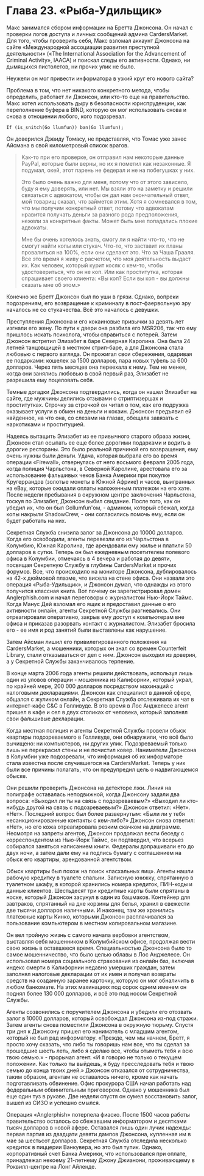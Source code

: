 # Глава 23. «Рыба-Удильщик»

Макс занимался сбором информации на Бретта Джонсона. Он начал с проверки логов доступа и личных сообщений админа CardersMarket. Для того, чтобы проверить себя, Макс взломал аккаунт Джонсона на сайте «Международной ассоциации развития преступной деятельности» («The International Association for the Advancement of Criminal Activity», IAACA) и поискал следы его активности. Однако, ни дымящихся пистолетов, ни прочих улик не было.

Неужели он мог привести информатора в узкий круг его нового сайта?

Проблема в том, что нет никакого конкретного метода, чтобы определить, работает ли Джонсон, или кто-то еще на правительство. Макс хотел использовать дыру в безопасности юриспруденции, как переполнение буфера в BIND, которую он мог использовать снова и снова в отношении любого, кого подозревал.

    If (is_snitch(Go llumfun)) ban(Go llumfun);

Он доверился Дэвиду Томасу, не представляя, что Томас уже занес Айсмана в свой километровый список врагов.

> Как-то при его проверке, он отправил нам некоторые данные PayPal, которые были верны, но их я пометил как незаконные. Я подумал, окей, этот парень не федерал и не на побегушках у них.
>
> Это было очень важно для меня, потому что от этого зависело, буду я ему доверять, или нет. Мы взяли это на заметку и решили связаться с адвокатом, чтобы он дал нам окончательный ответ, мой товарищ сказал, что займется этим. Хотя я сомневался в том, что мы получим конкретный ответ, потому что адвокатам нравится получать деньги за разного рода предположения, нежели за конкретные факты. Может быть мне попадались плохие адвокаты.
>
>Мне бы очень хотелось знать, смогу ли я найти что-то, что не смогут найти копы или стукач. Что-то, что заставит их планы провалиться на 100%, если они сделают это. Что за Чаша Грааля. Все это время я живу с расчетом, что моя деятельность выдаст их. Как человек, который курит косяк с кем-то, чтобы удостовериться, что он не коп. Или как проститутка, которая спрашивает своего клиента: «Вы коп? Если вы коп - вы должны сказать мне об этом.»

Конечно же Бретт Джонсон был по уши в грязи. Однако, вопреки подозрениям, его возвращение к криминалу в пост-фаервольную эру началось не со стукачества. Всё это началось с девушки.

Преступления Джонсона и его кокаиновые привычки за девять лет изгнали его жену. По пути к двери она разбила его MSR206, так что ему пришлось искать психолога, чтобы справиться с потерей. Затем Джонсон встретил Элизабет в баре Северная Каролина. Она была 24 летней танцовщицей в местном стрип-баре, а для Джонсона стала любовью с первого взгляда. Он прожигал свои сбережения, одаривая ее подарками: кошелек за 1500 долларов, пара новых туфель за 600 долларов. Через пять месяцев она переехала к нему. Тем не менее, когда они занялись любовью в свой первый раз, Элизабет не разрешила ему поцеловать себя.

Темные догадки Джонсона подтвердились, когда он нашел Элизабет на сайте, где мужчины делились отзывами о стриптизершах и проститутках. Строчку за строчкой он читал о том, как его подружка оказывает услуги в обмен на деньги и кокаин. Джонсон предъявил ей найденное, на что она, со слезами на глазах, обещала завязать с наркотиками и проституцией.

Надеясь вытащить Элизабет из ее привычного старого образа жизни, Джонсон стал осыпать ее еще более дорогими подарками и водить в дорогие рестораны. Это было реальной причиной его возвращения, ему очень нужны были деньги. Удача, которая выбрала его во время операции «Firewall», отвернулась от него восьмого февраля 2005 года, когда полиция Чарльстона, в Северной Каролине, арестовала его за использование фальшивых чеков Банка Америки при покупке Кругеррандов (золотые монеты в Южной Африке) и часов, выигранных на eBay, которые ожидали оплаты наложенным платежом на его хате. После недели пребывания в окружном центре заключения Чарльстона, тоскуя по Элизабет, Джонсон выбил свидание. После того, как он убедил их, что он был Gollumfun'ом, - админом, который сбежал, когда копы накрыли ShadowCrew, - они согласились помочь ему, если он будет работать на них.

Секретная Служба снизила залог за Джонсона до 10000 долларов. Когда его освободили, агенты перевезли его из Чарльстона в Колумбию, Южная Каролина, где арендовали ему жилье и платили 50 долларов в сутки. Теперь он был ежедневным посетителем полевого офиса в Колумбии, отмечаясь в 4 вечера и работая до девяти, посвящая Секретную Службу в глубины CardersMarket и прочих форумов. Все, что происходило на мониторе Джонсона, дублировалось на 42-х дюймовой плазме, что висела на стене офиса. Они назвали это операция «Рыба-Удильщик», и Джонсон думал, что однажды из этого получится классная книга. Вот почему он зарегистрировал домен Anglerphish.com и начал переговоры с журналистом Нью-Йорк Таймс. Когда Манус Дей взломал его ящик и предоставил данные о его активности онлайн, агенты Секретной Службы разгневались. Они отреагировали оперативно, закрыв ему доступ к компьютерам вне офиса и приказав разорвать контакт с журналистом. Элизабет бросила его - ее имя и род занятий были выставлены как нарушение.

Затем Айсман лишил его привилегированного положения на CardersMarket, а мошенники, которых он знал со времен Counterfeit Library, стали отказываться от дел с ним. Джонсон выходил из доверия, а у Секретной Службы заканчивалось терпение.

В конце марта 2006 года агенты решили действовать, используя лишь один из уловов операции - мошенника из Калифорнии, который  украл, по крайней мере, 200 000 долларов посредством махинаций с налоговыми декларациями. Джонсон как специалист в данной сфере, общался с жуликом онлайн, а Секретная Служба отслеживала их чат в интернет-кафе C&C в Голливуде. В это время в Лос Анджелесе агент пришел в кафе и сел в двух столиках от человека, который заполнял свои фальшивые декларации.

Когда местная полиция и агенты Секретной Службы провели обыск квартиры подозреваемого в Голливуде, они обнаружили, что всё было вычищено: ни компьютеров, ни других улик. Подозреваемый только лишь не перекрасил стены и не почистил ковер. Наниматели Джонсона в Колумбии уже подозревали, что информация об их информаторе стала известна после случившегося на CardersMarket. Теперь у них были все причины полагать, что он предупредил цель о надвигающемся обыске.

Они решили проверить Джонсона на детекторе лжи. Линия на полиграфе оставалась неподвижной, когда Джонсону задали два вопроса: «Выходил ли ты на связь с подозреваевым?» «Выходил ли кто-нибудь другой на связь с подозреваевым?» Джонсон ответил: «Нет». «Нет». Последний вопрос был более развернутым: «Были ли у тебя несанкционированные контакты с кем-либо?» Джонсон снова ответил: «Нет», но его кожа отреагировала резким скачком на диаграмме. Несмотря на запреты агентов, Джонсон продолжал вести беседу с корреспондентом из Нью-Йорк Таймс, он подтвердил, что всерьез собирался заняться написанием книги. Федералы допрашивали его до двух ночи, а затем дали ему на подпись бумагу с соглашением на обыск его квартиры, арендованной агентством.

Обыск квартиры был похож на поиск «пасхальных яиц». Агенты нашли рабочую кредитку в туалете спальни. Записную книжку, спрятанную в туалетном шкафу, в которой хранились номера кредиток, ПИН-коды и данные клиентов. Шестьдесят три кредитные карты были спрятаны в носке, который Джонсон засунул в один из башмаков. Контейнер для завтраков, спрятанный на дне корзины для белья, хранил в свежести две тысячи долларов наличными. И наконец, там же хранились платежные карты Кинко, которыми Джонсон расплачивался за пользование компьютером в местном копировальном магазине.

Он вел тройную жизнь с самого начала вербовки агентством, выставляя себя мошенником в Колумбийском офисе, продолжая вести свою жизнь в оставшееся время. Специальностью Джонсона было то самое мошенничество, что было целью облавы в Лос Анджелесе. Он использовал номера социального страхования из онлайн баз, включая индекс смерти в Калифорнии недавно умерших граждан, затем заполнял налоговые декларации от их имен и получал возвраты средств на созданную заранее карточку, которую он мог обналичить в любом банкомате. На этих махинациях под сорок одним именем он поднял более 130 000 долларов, и всё это под носом Секретной Службы.

Агенты созвонились с поручителем Джонсона и убедили его отозвать залог в 10000 долларов, который освобождал Джонсона из-под стражи. Затем агенты снова поместили Джонсона в окружную тюрьму. Спустя три дня к Джонсону пришел его наниматель с младшим агентом, который не был рад информатору. «Прежде, чем мы начнем, Бретт, я просто хочу сказать, что либо ты говоришь нам все, что ты сделал за прошедшие шесть леть, либо я сделаю все, чтобы отыметь тебя и всю твою семью.» - прорычал агент. «И я говорю не только о текущем положении. Как только ты выйдешь, я буду пресследовать тебя и твою семью до конца твоих дней.» Джонсон отказался от сотрудничества, таким образом, агентам не оставалось ничего, кроме как начать подготавливать обвинение. Офис прокурора США начал работать над федеральным обвинительным приговором. Однако у мошенника был еще один туз в рукаве. Две недели спустя он сумел восстановить залог, вышел из СИЗО и успешно смылся.

Операция «Anglerphish» потерпела фиаско. После 1500 часов работы правительство осталось со сбежавшим информатором и десятками тысяч долларов в новой афере. Оставался лишь один лучик надежды: первая партия из двадцати девяти дампов Джонсона, купленная им в мае за шестьсот долларов. Секретная Служба отследила несколько кредиток в пиццерии Ванкувера, но это был тупик. Однако, корпоративный счет Банка Америки, что использовался при оплате, принадлежал некоему 21-летнему Джону Джианони, проживающему в Роквилл-центре на Лонг Айленде.

